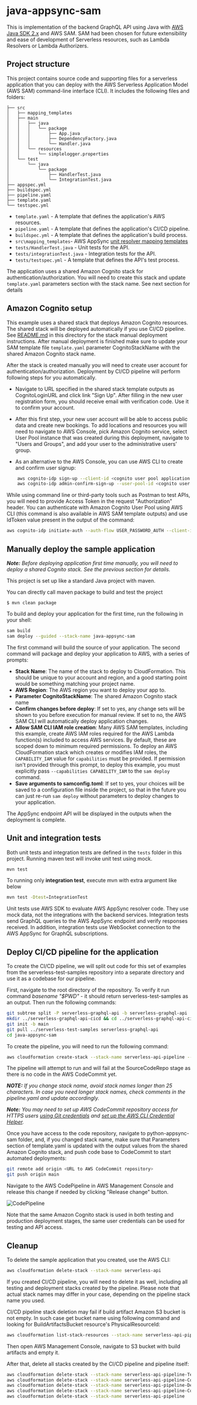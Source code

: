# java-appsync-sam
This is implementation of the backend GraphQL API using Java with [AWS Java SDK 2.x](https://github.com/aws/aws-sdk-java-v2) and AWS SAM. SAM had been chosen for future extensibility and ease of development of Serverless resources, such as Lambda Resolvers or Lambda Authorizers. 

## Project structure
This project contains source code and supporting files for a serverless application that you can deploy with the AWS Serverless Application Model (AWS SAM) command-line interface (CLI). It includes the following files and folders:

```
├── src
│   ├── mapping_templates
│   ├── main
│   │   ├── java
│   │   │   └── package
│   │   │       ├── App.java
│   │   │       ├── DependencyFactory.java
│   │   │       └── Handler.java
│   │   └── resources
│   │       └── simplelogger.properties
│   └── test
│       └── java
│           └── package
│               ├── HandlerTest.java
│               └── IntegrationTest.java
├── appspec.yml
├── buildspec.yml
├── pipeline.yaml
├── template.yaml
└── testspec.yml
```

- `template.yaml` - A template that defines the application's AWS resources.
- `pipeline.yaml` - A template that defines the application's CI/CD pipeline.
- `buildspec.yml` - A template that defines the application's build process.
- `src\mapping_templates`- AWS AppSync [unit resolver mapping templates](https://docs.aws.amazon.com/appsync/latest/devguide/resolver-mapping-template-reference-overview.html)
- `tests/HandlerTest.java` - Unit tests for the API. 
- `tests/integrationTest.java` - Integration tests for the API. 
- `tests/testspec.yml` - A template that defines the API's test process.

The application uses a shared Amazon Cognito stack for authentication/authorization. You will need to create this stack and update `template.yaml` parameters section with the stack name. See next section for details
## Amazon Cognito setup
This example uses a shared stack that deploys Amazon Cognito resources. The shared stack will be deployed automatically if you use CI/CD pipeline. See [README.md](./README-Cognito.md) in this directory for the stack manual deployment instructions. After manual deployment is finished make sure to update your SAM template file `template.yaml` parameter CognitoStackName with the shared Amazon Cognito stack name. 

After the stack is created manually you will need to create user account for authentication/authorization. Deployment by CI/CD pipeline will perform following steps for you automatically. 

- Navigate to URL specified in the shared stack template outputs as CognitoLoginURL and click link "Sign Up". After filling in the new user registration form, you should receive email with verification code. Use it to confirm your account. 

- After this first step, your new user account will be able to access public data and create new bookings. To add locations and resources you will need to navigate to AWS Console, pick Amazon Cognito service, select User Pool instance that was created during this deployment, navigate to "Users and Groups", and add your user to the administrative users’ group. 

- As an alternative to the AWS Console, you can use AWS CLI to create and confirm user signup:
```bash
    aws cognito-idp sign-up --client-id <cognito user pool application client id> --username <username> --password <password> --user-attributes Name="name",Value="<username>"
    aws cognito-idp admin-confirm-sign-up --user-pool-id <cognito user pool id> --username <username> 
```

While using command line or third-party tools such as Postman to test APIs, you will need to provide Access Token in the request "Authorization" header. You can authenticate with Amazon Cognito User Pool using AWS CLI (this command is also available in AWS SAM template outputs) and use IdToken value present in the output of the command:

```bash
aws cognito-idp initiate-auth --auth-flow USER_PASSWORD_AUTH --client-id <cognito user pool application client id> --auth-parameters USERNAME=<username>,PASSWORD=<password>
```

## Manually deploy the sample application
***Note:** Before deploying application first time manually, you will need to deploy a shared Cognito stack. See the previous section for details.*

This project is set up like a standard Java project with maven.  

You can directly call maven package to build and test the project

```
$ mvn clean package
```

To build and deploy your application for the first time, run the following in your shell:

```bash
sam build
sam deploy --guided --stack-name java-appsync-sam
```

The first command will build the source of your application. The second command will package and deploy your application to AWS, with a series of prompts:

* **Stack Name**: The name of the stack to deploy to CloudFormation. This should be unique to your account and region, and a good starting point would be something matching your project name.
* **AWS Region**: The AWS region you want to deploy your app to.
* **Parameter CognitoStackName**: The shared Amazon Cognito stack name 
* **Confirm changes before deploy**: If set to yes, any change sets will be shown to you before execution for manual review. If set to no, the AWS SAM CLI will automatically deploy application changes.
* **Allow SAM CLI IAM role creation**: Many AWS SAM templates, including this example, create AWS IAM roles required for the AWS Lambda function(s) included to access AWS services. By default, these are scoped down to minimum required permissions. To deploy an AWS CloudFormation stack which creates or modifies IAM roles, the `CAPABILITY_IAM` value for `capabilities` must be provided. If permission isn't provided through this prompt, to deploy this example, you must explicitly pass `--capabilities CAPABILITY_IAM` to the `sam deploy` command.
* **Save arguments to samconfig.toml**: If set to yes, your choices will be saved to a configuration file inside the project, so that in the future you can just re-run `sam deploy` without parameters to deploy changes to your application.

The AppSync endpoint API will be displayed in the outputs when the deployment is complete.

## Unit and integration tests
Both unit tests and integration tests are defined in the `tests` folder in this project. Running maven test will invoke unit test using mock. 

```bash
mvn test
```
To running only **integration test**, execute mvn with extra argument like below
```bash
mvn test -Dtest=IntegrationTest
```

Unit tests use AWS SDK to evaluate AWS AppSync resolver code. They use mock data, not the integrations with the backend services. Integration tests send GraphQL queries to the AWS AppSync endpoint and verify responses received. In addition, integration tests use WebSocket connection to the AWS AppSync for GraphQL subscriptions.


## Deploy CI/CD pipeline for the application
To create the CI/CD pipeline, we will split out code for this set of examples from the serverless-test-samples repository into a separate directory and use it as a codebase for our pipeline. 

First, navigate to the root directory of the repository. To verify it run command *basename "$PWD"* - it should return serverless-test-samples as an output. Then run the following commands:

```bash
git subtree split -P serverless-graphql-api -b serverless-graphql-api
mkdir ../serverless-graphql-api-cicd && cd ../serverless-graphql-api-cicd
git init -b main
git pull ../serverless-test-samples serverless-graphql-api
cd java-appsync-sam
```

To create the pipeline, you will need to run the following command:

```bash
aws cloudformation create-stack --stack-name serverless-api-pipeline --template-body file://pipeline.yaml --capabilities CAPABILITY_IAM
```
The pipeline will attempt to run and will fail at the SourceCodeRepo stage as there is no code in the AWS CodeCommit yet.

***NOTE:** If you change stack name, avoid stack names longer than 25 characters. In case you need longer stack names, check comments in the pipeline.yaml and update accordingly.*

***Note:** You may need to set up AWS CodeCommit repository access for HTTPS users [using Git credentials](https://docs.aws.amazon.com/codecommit/latest/userguide/setting-up-gc.html?icmpid=docs_acc_console_connect_np) and [set up the AWS CLI Credential Helper](https://docs.aws.amazon.com/console/codecommit/connect-tc-alert-np).*

Once you have access to the code repository, navigate to python-appsync-sam folder, and, if you changed stack name, make sure that Parameters section of template.yaml is updated with the output values from the shared Amazon Cognito stack, and push code base to CodeCommit to start automated deployments:

```bash
git remote add origin <URL to AWS CodeCommit repository>
git push origin main
```

Navigate to the AWS CodePipeline in AWS Management Console and release this change if needed by clicking "Release change" button.

![CodePipeline](./assets/CodePipeline.png)

Note that the same Amazon Cognito stack is used in both testing and production deployment stages, the same user credentials can be used for testing and API access.

## Cleanup

To delete the sample application that you created, use the AWS CLI:

```bash
aws cloudformation delete-stack --stack-name serverless-api
```

If you created CI/CD pipeline, you will need to delete it as well, including all testing and deployment stacks created by the pipeline. Please note that actual stack names may differ in your case, depending on the pipeline stack name you used.

CI/CD pipeline stack deletion may fail if build artifact Amazon S3 bucket is not empty. In such case get bucket name using following command and looking for BuildArtifactsBucket resource's PhysicalResourceId:

```bash
aws cloudformation list-stack-resources --stack-name serverless-api-pipeline
```

Then open AWS Management Console, navigate to S3 bucket with build artifacts and empty it.

After that, delete all stacks created by the CI/CD pipeline and pipeline itself:

```bash
aws cloudformation delete-stack --stack-name serverless-api-pipeline-Testing
aws cloudformation delete-stack --stack-name serverless-api-pipeline-Cognito-Testing
aws cloudformation delete-stack --stack-name serverless-api-pipeline-Deployment
aws cloudformation delete-stack --stack-name serverless-api-pipeline-Cognito-Deployment
aws cloudformation delete-stack --stack-name serverless-api-pipeline
```
